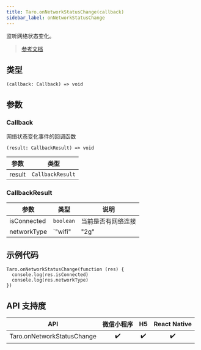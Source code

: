 ```yaml
---
title: Taro.onNetworkStatusChange(callback)
sidebar_label: onNetworkStatusChange
---
```


监听网络状态变化。

> [参考文档](https://developers.weixin.qq.com/miniprogram/dev/api/device/network/wx.onNetworkStatusChange.html)

## 类型

```tsx
(callback: Callback) => void
```

## 参数

### Callback

网络状态变化事件的回调函数

```tsx
(result: CallbackResult) => void
```

| 参数 | 类型 |
| --- | --- |
| result | `CallbackResult` |

### CallbackResult

| 参数 | 类型 | 说明 |
| --- | --- | --- |
| isConnected | `boolean` | 当前是否有网络连接 |
| networkType | `"wifi" | "2g" | "3g" | "4g" | "unknown" | "none"` | 网络类型 |

## 示例代码

```tsx
Taro.onNetworkStatusChange(function (res) {
  console.log(res.isConnected)
  console.log(res.networkType)
})
```

## API 支持度

| API | 微信小程序 | H5 | React Native |
| :---: | :---: | :---: | :---: |
| Taro.onNetworkStatusChange | ✔️ | ✔️ | ✔️ |
